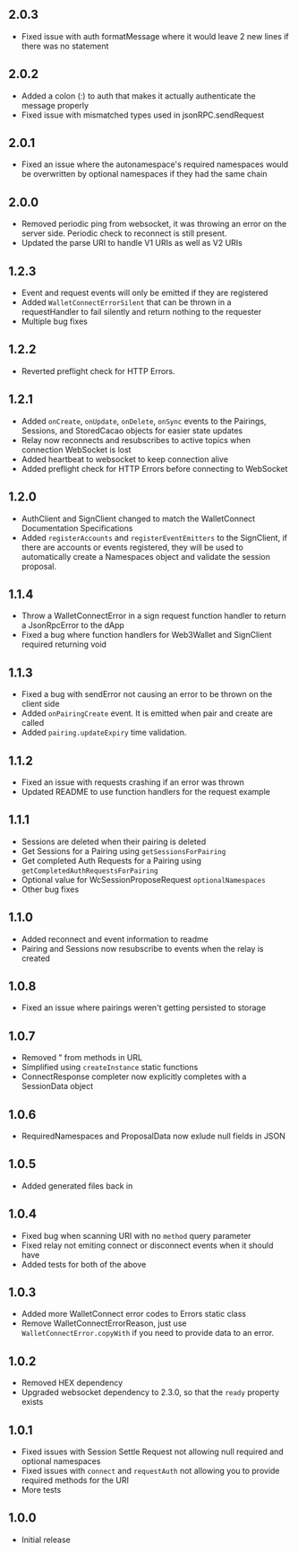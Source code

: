 ## 2.0.3

- Fixed issue with auth formatMessage where it would leave 2 new lines if there was no statement

## 2.0.2

- Added a colon (:) to auth that makes it actually authenticate the message properly
- Fixed issue with mismatched types used in jsonRPC.sendRequest

## 2.0.1

- Fixed an issue where the autonamespace's required namespaces would be overwritten by optional namespaces if they had the same chain

## 2.0.0

- Removed periodic ping from websocket, it was throwing an error on the server side. Periodic check to reconnect is still present.
- Updated the parse URI to handle V1 URIs as well as V2 URIs

## 1.2.3

- Event and request events will only be emitted if they are registered
- Added `WalletConnectErrorSilent` that can be thrown in a requestHandler to fail silently and return nothing to the requester
- Multiple bug fixes

## 1.2.2

- Reverted preflight check for HTTP Errors.

## 1.2.1

- Added `onCreate`, `onUpdate`, `onDelete`, `onSync` events to the Pairings, Sessions, and StoredCacao objects for easier state updates
- Relay now reconnects and resubscribes to active topics when connection WebSocket is lost
- Added heartbeat to websocket to keep connection alive
- Added preflight check for HTTP Errors before connecting to WebSocket

## 1.2.0

- AuthClient and SignClient changed to match the WalletConnect Documentation Specifications
- Added `registerAccounts` and `registerEventEmitters` to the SignClient, if there are accounts or events registered, they will be used to automatically create a Namespaces object and validate the session proposal.

## 1.1.4

- Throw a WalletConnectError in a sign request function handler to return a JsonRpcError to the dApp
- Fixed a bug where function handlers for Web3Wallet and SignClient required returning void

## 1.1.3

- Fixed a bug with sendError not causing an error to be thrown on the client side
- Added `onPairingCreate` event. It is emitted when pair and create are called
- Added `pairing.updateExpiry` time validation.

## 1.1.2

- Fixed an issue with requests crashing if an error was thrown
- Updated README to use function handlers for the request example

## 1.1.1

- Sessions are deleted when their pairing is deleted
- Get Sessions for a Pairing using `getSessionsForPairing`
- Get completed Auth Requests for a Pairing using `getCompletedAuthRequestsForPairing`
- Optional value for WcSessionProposeRequest `optionalNamespaces`
- Other bug fixes

## 1.1.0

- Added reconnect and event information to readme
- Pairing and Sessions now resubscribe to events when the relay is created

## 1.0.8

- Fixed an issue where pairings weren't getting persisted to storage

## 1.0.7

- Removed " from methods in URL
- Simplified using `createInstance` static functions
- ConnectResponse completer now explicitly completes with a SessionData object

## 1.0.6

- RequiredNamespaces and ProposalData now exlude null fields in JSON

## 1.0.5

- Added generated files back in

## 1.0.4

- Fixed bug when scanning URI with no `method` query parameter
- Fixed relay not emiting connect or disconnect events when it should have
- Added tests for both of the above

## 1.0.3

- Added more WalletConnect error codes to Errors static class
- Remove WalletConnectErrorReason, just use `WalletConnectError.copyWith` if you need to provide data to an error.

## 1.0.2

- Removed HEX dependency
- Upgraded websocket dependency to 2.3.0, so that the `ready` property exists

## 1.0.1

- Fixed issues with Session Settle Request not allowing null required and optional namespaces
- Fixed issues with `connect` and `requestAuth` not allowing you to provide required methods for the URI
- More tests

## 1.0.0

- Initial release
